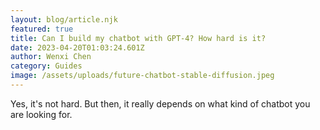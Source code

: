 ```yaml
---
layout: blog/article.njk
featured: true
title: Can I build my chatbot with GPT-4? How hard is it?
date: 2023-04-20T01:03:24.601Z
author: Wenxi Chen
category: Guides
image: /assets/uploads/future-chatbot-stable-diffusion.jpeg
---
```

Yes, it's not hard. But then, it really depends on what kind of chatbot you are looking for.